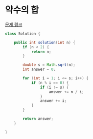 # 약수의 합

[문제 링크](https://school.programmers.co.kr/learn/courses/30/lessons/12928)

```java
class Solution {

    public int solution(int n) {
        if (n < 2) {
            return n;
        }

        double s = Math.sqrt(n);
        int answer = 0;

        for (int i = 1; i <= s; i++) {
            if (n % i == 0) {
                if (i != s) {
                    answer += n / i;
                }
                answer += i;
            }
        }

        return answer;
    }

}
```